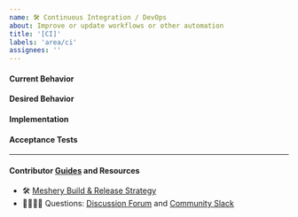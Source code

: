 ```yaml
---
name: 🛠 Continuous Integration / DevOps
about: Improve or update workflows or other automation
title: '[CI]'
labels: 'area/ci'
assignees: ''
---
```

#### Current Behavior
<!-- A brief description of what the problem is. (e.g. I need to be able to...) -->

#### Desired Behavior
<!-- A brief description of what you expected to happen. -->

#### Implementation
<!-- Specifics on the approach to fulfilling the feature request. -->

#### Acceptance Tests
<!-- Stipulations of functional behavior or non-functional items that must be in-place in order for the issue to be closed. -->

---
#### Contributor [Guides](https://docs.meshplay.io/project/contributing) and Resources
- 🛠 [Meshery Build & Release Strategy](https://docs.meshplay.io/project/build-and-release)
- 🙋🏾🙋🏼 Questions: [Discussion Forum](http://discuss.meshplay.io) and [Community Slack](https://slack.meshplay.io)
